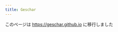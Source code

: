 ```yaml
---
title: Geschar
---
```


<p>このページは <a href="https://geschar.github.io">https://geschar.github.io</a> に移行しました</p>
